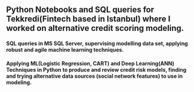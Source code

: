## Python Notebooks and SQL queries for Tekkredi(Fintech based in Istanbul) where I worked on alternative credit scoring modeling.

#### SQL queries in MS SQL Server, supervising modelling data set, applying robust and agile machine learning techniques.
#### Applying ML(Logistic Regression, CART) and Deep Learning(ANN) Techniques in Python to produce and review credit risk models, finding and trying alternative data sources (social network features) to use in modeling.